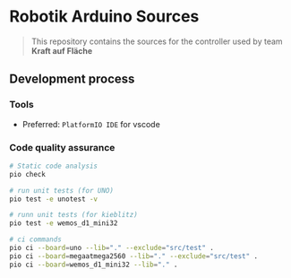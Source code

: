 # Robotik Arduino Sources

> This repository contains the sources for the controller used by team __Kraft auf Fläche__

## Development process

### Tools

- Preferred: `PlatformIO IDE` for vscode


### Code quality assurance

```bash
# Static code analysis
pio check

# run unit tests (for UNO)
pio test -e unotest -v

# runn unit tests (for kieblitz)
pio test -e wemos_d1_mini32

# ci commands
pio ci --board=uno --lib="." --exclude="src/test" .
pio ci --board=megaatmega2560 --lib="." --exclude="src/test" .
pio ci --board=wemos_d1_mini32 --lib="." .
```
